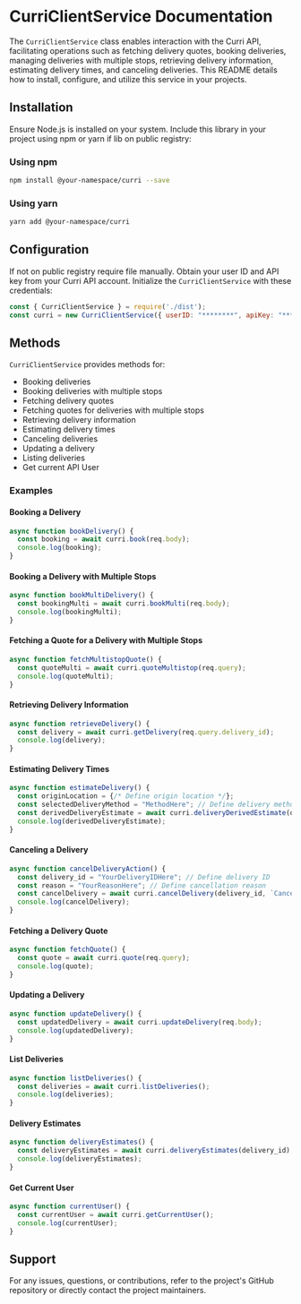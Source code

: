 # CurriClientService Documentation

The `CurriClientService` class enables interaction with the Curri API, facilitating operations such as fetching delivery quotes, booking deliveries, managing deliveries with multiple stops, retrieving delivery information, estimating delivery times, and canceling deliveries. This README details how to install, configure, and utilize this service in your projects.

## Installation

Ensure Node.js is installed on your system. Include this library in your project using npm or yarn if lib on public registry:

### Using npm

```bash
npm install @your-namespace/curri --save
```

### Using yarn

```bash
yarn add @your-namespace/curri
```

## Configuration

If not on public registry require file manually. Obtain your user ID and API key from your Curri API account. Initialize the `CurriClientService` with these credentials:

```javascript
const { CurriClientService } = require('./dist');
const curri = new CurriClientService({ userID: "********", apiKey: "********" });
```

## Methods

`CurriClientService` provides methods for:

- Booking deliveries
- Booking deliveries with multiple stops
- Fetching delivery quotes
- Fetching quotes for deliveries with multiple stops
- Retrieving delivery information
- Estimating delivery times
- Canceling deliveries
- Updating a delivery
- Listing deliveries
- Get current API User

### Examples

#### Booking a Delivery

```javascript
async function bookDelivery() {
  const booking = await curri.book(req.body);
  console.log(booking);
}
```

#### Booking a Delivery with Multiple Stops

```javascript
async function bookMultiDelivery() {
  const bookingMulti = await curri.bookMulti(req.body);
  console.log(bookingMulti);
}
```

#### Fetching a Quote for a Delivery with Multiple Stops

```javascript
async function fetchMultistopQuote() {
  const quoteMulti = await curri.quoteMultistop(req.query);
  console.log(quoteMulti);
}
```

#### Retrieving Delivery Information

```javascript
async function retrieveDelivery() {
  const delivery = await curri.getDelivery(req.query.delivery_id);
  console.log(delivery);
}
```

#### Estimating Delivery Times

```javascript
async function estimateDelivery() {
  const originLocation = {/* Define origin location */};
  const selectedDeliveryMethod = "MethodHere"; // Define delivery method
  const derivedDeliveryEstimate = await curri.deliveryDerivedEstimate(originLocation, selectedDeliveryMethod);
  console.log(derivedDeliveryEstimate);
}
```

#### Canceling a Delivery

```javascript
async function cancelDeliveryAction() {
  const delivery_id = "YourDeliveryIDHere"; // Define delivery ID
  const reason = "YourReasonHere"; // Define cancellation reason
  const cancelDelivery = await curri.cancelDelivery(delivery_id, `Cancel Delivery Reason: ${reason}`);
  console.log(cancelDelivery);
}
```

#### Fetching a Delivery Quote

```javascript
async function fetchQuote() {
  const quote = await curri.quote(req.query);
  console.log(quote);
}
```

#### Updating a Delivery

```javascript
async function updateDelivery() {
  const updatedDelivery = await curri.updateDelivery(req.body);
  console.log(updatedDelivery);
}
```

#### List Deliveries

```javascript
async function listDeliveries() {
  const deliveries = await curri.listDeliveries();
  console.log(deliveries);
}
```

#### Delivery Estimates

```javascript
async function deliveryEstimates() {
  const deliveryEstimates = await curri.deliveryEstimates(delivery_id);
  console.log(deliveryEstimates);
}
```

#### Get Current User

```javascript
async function currentUser() {
  const currentUser = await curri.getCurrentUser();
  console.log(currentUser);
}
```

## Support

For any issues, questions, or contributions, refer to the project's GitHub repository or directly contact the project maintainers.